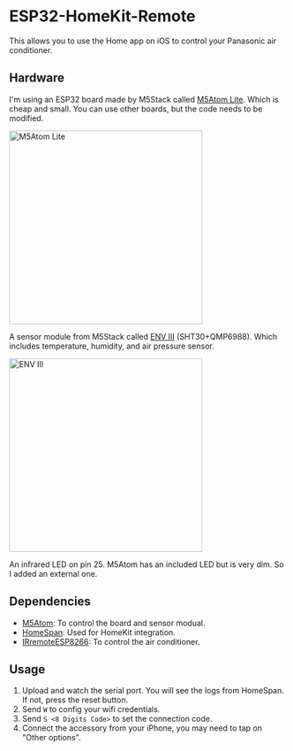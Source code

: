 # ESP32-HomeKit-Remote

This allows you to use the Home app on iOS to control your Panasonic air conditioner.

## Hardware

I'm using an ESP32 board made by M5Stack called [M5Atom Lite](https://shop.m5stack.com/products/atom-lite-esp32-development-kit). Which is cheap and small. You can use other boards, but the code needs to be modified.

<img src="https://cdn.shopify.com/s/files/1/0056/7689/2250/products/1_2_c215b5d9-d41a-4ab8-ad54-b2531930f075_1200x1200.jpg?v=1655692122" alt="M5Atom Lite" width="350" height="350">

A sensor module from M5Stack called [ENV III](https://shop.m5stack.com/collections/m5-sensor/products/env-iii-unit-with-temperature-humidity-air-pressure-sensor-sht30-qmp6988) (SHT30+QMP6988). Which includes temperature, humidity, and air pressure sensor.

<img src="https://cdn.shopify.com/s/files/1/0056/7689/2250/products/1_c0de294c-761b-45d0-9098-fe75effe7f49_1200x1200.jpg?v=1627863922" alt="ENV III" width="350" height="350">

An infrared LED on pin 25. M5Atom has an included LED but is very dim. So I added an external one.

## Dependencies

- [M5Atom](https://github.com/m5stack/M5Atom): To control the board and sensor modual.
- [HomeSpan](https://github.com/HomeSpan/HomeSpan): Used for HomeKit integration.
- [IRremoteESP8266](https://github.com/crankyoldgit/IRremoteESP8266): To control the air conditioner.

## Usage

1. Upload and watch the serial port. You will see the logs from HomeSpan. If not, press the reset button.
2. Send `W` to config your wifi credentials. 
3. Send `S <8 Digits Code>` to set the connection code.
4. Connect the accessory from your iPhone, you may need to tap on "Other options".